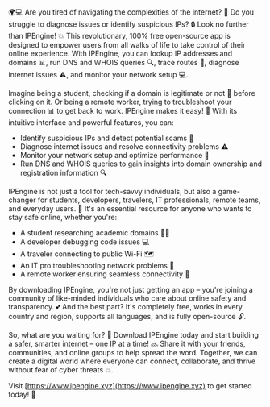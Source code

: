 🌍💻 Are you tired of navigating the complexities of the internet? 🤔 Do you struggle to diagnose issues or identify suspicious IPs? 🔒 Look no further than IPEngine! 💥 This revolutionary, 100% free open-source app is designed to empower users from all walks of life to take control of their online experience. With IPEngine, you can lookup IP addresses and domains 📊, run DNS and WHOIS queries 🔍, trace routes 📍, diagnose internet issues ⚠️, and monitor your network setup 💻.

Imagine being a student, checking if a domain is legitimate or not 👀 before clicking on it. Or being a remote worker, trying to troubleshoot your connection 📊 to get back to work. IPEngine makes it easy! 💪 With its intuitive interface and powerful features, you can:

* Identify suspicious IPs and detect potential scams 🚫
* Diagnose internet issues and resolve connectivity problems ⚠️
* Monitor your network setup and optimize performance 🔧
* Run DNS and WHOIS queries to gain insights into domain ownership and registration information 🔍

IPEngine is not just a tool for tech-savvy individuals, but also a game-changer for students, developers, travelers, IT professionals, remote teams, and everyday users. 🌟 It's an essential resource for anyone who wants to stay safe online, whether you're:

* A student researching academic domains 👩‍🎓
* A developer debugging code issues 💻
* A traveler connecting to public Wi-Fi 🗺️
* An IT pro troubleshooting network problems 🔧
* A remote worker ensuring seamless connectivity 🏢

By downloading IPEngine, you're not just getting an app – you're joining a community of like-minded individuals who care about online safety and transparency. 💕 And the best part? It's completely free, works in every country and region, supports all languages, and is fully open-source 🔓.

So, what are you waiting for? 🤔 Download IPEngine today and start building a safer, smarter internet – one IP at a time! 🔜 Share it with your friends, communities, and online groups to help spread the word. Together, we can create a digital world where everyone can connect, collaborate, and thrive without fear of cyber threats 💥.

Visit [https://www.ipengine.xyz](https://www.ipengine.xyz) to get started today! 🚀